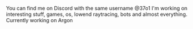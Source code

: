 You can find me on Discord with the same username @37o1
I'm working on interesting stuff, games, os, lowend raytracing, bots and almost everything.
Currently working on Argon
